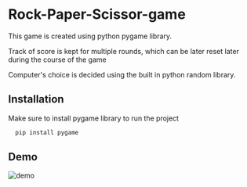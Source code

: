 
# Rock-Paper-Scissor-game

This game is created using python pygame library. 

Track of score is kept for multiple rounds, which can be later reset later during the course of the game

Computer's choice is decided using the built in python random library.




## Installation

Make sure to install pygame library to run the project

```bash
  pip install pygame
```
    
## Demo
![demo](https://github.com/ManavHirekurbure-035/Rock-Paper-Scissor-game/assets/114732271/01ed72d4-3cdd-4cfe-9f8c-3a14b137aa16)


